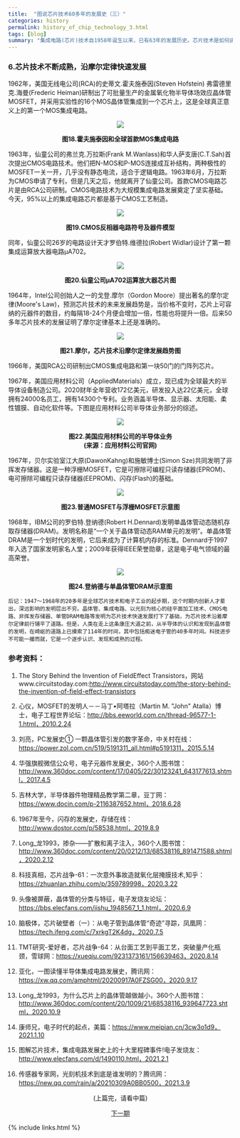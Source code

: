 ```yaml
---
title:  "图说芯片技术60多年的发展史（三）"
categories: history
permalink: history_of_chip_technology_3.html
tags: [blog]
summary: "集成电路(芯片)技术自1958年诞生以来，已有63年的发展历史。芯片技术是如何由开始的原始和不成熟，一步一步发展成为今天高科技皇冠上的技术明珠。本站将以连载的形式陆续刊登本文，第三期介绍芯片技术不断成熟，沿摩尔定律快速发展。"
---
```


### 6.芯片技术不断成熟，沿摩尔定律快速发展

1962年，美国无线电公司(RCA)的史蒂文.霍夫施泰因(Steven Hofstein) 弗雷德里克.海曼(Frederic Heiman)研制出了可批量生产的金属氧化物半导体场效应晶体管MOSFET，并采用实验性的16个MOS晶体管集成到一个芯片上，这是全球真正意义上的第一个MOS集成电路。

<div align="center">
    <img src="../images/blogs/history_of_chip_technology_fig18.jpg"/>
    <p><b>图18.霍夫施泰因和全球首款MOS集成电路</b></p>
</div>

1963年，仙童公司的弗兰克.万拉斯(Frank M.Wanlass)和华人萨支唐(C.T.Sah)首次提出CMOS电路技术。他们把N-MOS和P-MOS连接成互补结构，两种极性的MOSFET一关一开，几乎没有静态电流，适合于逻辑电路。1963年6月，万拉斯为CMOS申请了专利，但是几天之后，他就离开了仙童公司。首款CMOS电路芯片是由RCA公司研制。CMOS电路技术为大规模集成电路发展奠定了坚实基础。今天，95%以上的集成电路芯片都是基于CMOS工艺制造。

<div align="center">
    <img src="../images/blogs/history_of_chip_technology_fig19.jpg"/>
    <p><b>图19.CMOS反相器电路符号及器件模型</b></p>
</div>

同年，仙童公司26岁的电路设计天才罗伯特.维德拉(Robert Widlar)设计了第一颗集成运算放大器电路μA702。

<div align="center">
    <img src="../images/blogs/history_of_chip_technology_fig20.jpg"/>
    <p><b>图20.仙童公司μA702运算放大器芯片图</b></p>
</div>

1964年，Intel公司创始人之一的戈登.摩尔（Gordon Moore）提出著名的摩尔定律(Moore's Law)，预测芯片技术的未来发展趋势是，当价格不变时，芯片上可容纳的元器件的数目，约每隔18-24个月便会增加一倍，性能也将提升一倍。后来50多年芯片技术的发展证明了摩尔定律基本上还是准确的。

<div align="center">
    <img src="../images/blogs/history_of_chip_technology_fig21.jpg"/>
    <p><b>图21.摩尔，芯片技术沿摩尔定律发展趋势图</b></p>
</div>

1966年，美国RCA公司研制出CMOS集成电路和第一块50门的门阵列芯片。

1967年，美国应用材料公司（AppliedMaterials）成立，现已成为全球最大的半导体设备制造公司。2020财年全年营收172亿美元，研发投入达22亿美元，全球拥有24000名员工，拥有14300个专利。业务涵盖半导体、显示器、太阳能、柔性镀膜、自动化软件等。下图是应用材料公司半导体业务部分的综述。

<div align="center">
    <img src="../images/blogs/history_of_chip_technology_fig22.jpg"/>
    <p><b>图22.美国应用材料公司的半导体业务<br>(来源：应用材料公司官网)</b></p>
</div>

1967年，贝尔实验室江大原(DawonKahng)和施敏博士(Simon Sze)共同发明了非挥发存储器。这是一种浮栅MOSFET，它是可擦除可编程只读存储器(EPROM)、电可擦除可编程只读存储器(EEPROM)、闪存(Flash)的基础。

<div align="center">
    <img src="../images/blogs/history_of_chip_technology_fig23.jpg"/>
    <p><b>图23.普通MOSFET与浮栅MOSFET示意图</b></p>
</div>

1968年，IBM公司的罗伯特.登纳德(Robert H.Dennard)发明单晶体管动态随机存取存储器(DRAM)。发明名称是“一个关于晶体管动态RAM单元的发明”。单晶体管DRAM是一个划时代的发明，它后来成为了计算机内存的标准。Dennard于1997年入选了国家发明家名人堂；2009年获得IEEE荣誉勋章，这是电子电气领域的最高荣誉。

<div align="center">
    <img src="../images/blogs/history_of_chip_technology_fig24.jpg"/>
    <p><b>图24.登纳德与单晶体管DRAM示意图</b></p>
</div>

```
后记：1947～1968年的20多年是全球芯片技术和电子工业的起步期，这个时期内创新人才辈出，深远影响的发明层出不穷。晶体管、集成电路、以光刻为核心的硅平面加工技术、CMOS电路、非挥发存储器、单管DRAM电路等发明为芯片技术快速发展打下了基础，为芯片技术沿着摩尔定律前行铺平了道路。但是，人类在走上这条康庄大道之前，从半导体的认识和发现到晶体管的发明，在崎岖的道路上已摸索了114年的时间，其中包括痴迷电子管的40多年时间。科技进步不可能一撮而就，它是一个逐步认识、发现和成熟的过程。
```


### 参考资料：

1. The Story Behind the Invention of FieldEffect Transistors，网站www.circuitstoday.com:http://www.circuitstoday.com/the-story-behind-the-invention-of-field-effect-transistors

2. 心仪，MOSFET的发明人－－马丁•阿塔拉（Martin M. "John" Atalla）博士，电子工程世界论坛：http://bbs.eeworld.com.cn/thread-96577-1-1.html，2010.2.24

3. 刘亮，PC发展史① 一颗晶体管引发的数字革命，中关村在线：https://power.zol.com.cn/519/5191311_all.html#p5191311，2015.5.14

4. 华强旗舰微信公众号，电子元器件发展史，360个人图书馆：http://www.360doc.com/content/17/0405/22/30123241_643177613.shtml，2017.4.5

5. 吉林大学，半导体器件物理精品教学第二章，豆丁网：https://www.docin.com/p-2116387652.html，2018.6.28

6. 1967年至今，闪存的发展史，存储在线：http://www.dostor.com/p/58538.html，2019.8.9

7. Long_龙1993，掺杂——扩散和离子注入，360个人图书馆：http://www.360doc.com/content/20/0212/13/68538116_891471588.shtml，2020.2.12

8. 科技真相，芯片战争-61：一次意外事故造就氧化层掩膜技术,知乎：https://zhuanlan.zhihu.com/p/359789998，2020.3.22

9. 头像被屏蔽，晶体管的分类与特征，电子发烧友论坛：https://bbs.elecfans.com/jishu_1948567_1_1.html，2020.6.9

10. 脑极体，芯片破壁者（一）：从电子管到晶体管“奇迹”寻踪，凤凰网：https://tech.ifeng.com/c/7xrkgT2K4dg，2020.7.5

11. TMT研究-爱好者，芯片战争-64：从台面工艺到平面工艺，突破量产化瓶颈，雪球网：https://xueqiu.com/9231373161/156639463，2020.8.14

12. 亚化，一图读懂半导体集成电路发展史，腾讯网：https://xw.qq.com/amphtml/20200917A0FZSG00，2020.9.17

13. Long_龙1993，为什么芯片上的晶体管越做越小，360个人图书馆：http://www.360doc.com/content/20/1009/21/68538116_939647723.shtml，2020.10.9

14. 康师兄，电子时代的起点，美篇：https://www.meipian.cn/3cw3o1d9，2021.1.10

15. 图解芯片技术，集成电路发展史上的十大里程碑事件!电子发烧友：http://www.elecfans.com/d/1490110.html，2021.2.1

16. 传感器专家网，光刻机技术到底是谁发明的？腾讯网：https://new.qq.com/rain/a/20210309A0BB0500，2021.3.9

<div align="center">
    <p>(上篇完，请看中篇)<p>
    <a href="history_of_chip_technology_4.html" class="btn btn-primary">下一期</a>
</div>

{% include links.html %}

